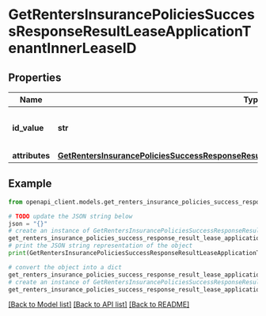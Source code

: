 # GetRentersInsurancePoliciesSuccessResponseResultLeaseApplicationTenantInnerLeaseID


## Properties

Name | Type | Description | Notes
------------ | ------------- | ------------- | -------------
**id_value** | **str** | Unique identifier for the lease | 
**attributes** | [**GetRentersInsurancePoliciesSuccessResponseResultLeaseApplicationTenantInnerLeaseIDAttributes**](GetRentersInsurancePoliciesSuccessResponseResultLeaseApplicationTenantInnerLeaseIDAttributes.md) |  | 

## Example

```python
from openapi_client.models.get_renters_insurance_policies_success_response_result_lease_application_tenant_inner_lease_id import GetRentersInsurancePoliciesSuccessResponseResultLeaseApplicationTenantInnerLeaseID

# TODO update the JSON string below
json = "{}"
# create an instance of GetRentersInsurancePoliciesSuccessResponseResultLeaseApplicationTenantInnerLeaseID from a JSON string
get_renters_insurance_policies_success_response_result_lease_application_tenant_inner_lease_id_instance = GetRentersInsurancePoliciesSuccessResponseResultLeaseApplicationTenantInnerLeaseID.from_json(json)
# print the JSON string representation of the object
print(GetRentersInsurancePoliciesSuccessResponseResultLeaseApplicationTenantInnerLeaseID.to_json())

# convert the object into a dict
get_renters_insurance_policies_success_response_result_lease_application_tenant_inner_lease_id_dict = get_renters_insurance_policies_success_response_result_lease_application_tenant_inner_lease_id_instance.to_dict()
# create an instance of GetRentersInsurancePoliciesSuccessResponseResultLeaseApplicationTenantInnerLeaseID from a dict
get_renters_insurance_policies_success_response_result_lease_application_tenant_inner_lease_id_from_dict = GetRentersInsurancePoliciesSuccessResponseResultLeaseApplicationTenantInnerLeaseID.from_dict(get_renters_insurance_policies_success_response_result_lease_application_tenant_inner_lease_id_dict)
```
[[Back to Model list]](../README.md#documentation-for-models) [[Back to API list]](../README.md#documentation-for-api-endpoints) [[Back to README]](../README.md)


